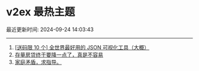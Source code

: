 # v2ex 最热主题

最近更新时间: 2024-09-24 14:03:43

--- 
1. [[送码限 10 个] 全世界最好用的 JSON 可视化工具（大概）](https://www.v2ex.com/t/1075250) 
2. [存量房贷终于要降一点了，真是不容易](https://www.v2ex.com/t/1075268) 
3. [家庭矛盾，求指导。](https://www.v2ex.com/t/1075310) 
